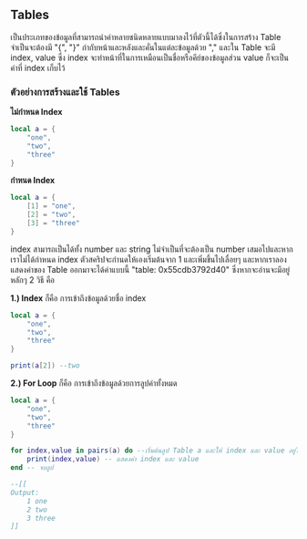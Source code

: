 ## Tables
เป็นประเภทของข้อมูลที่สามารถนำค่าหลายชนิดหลายแบบมาลงไว้ที่ตัวนี้ได้ซึ่งในการสร้าง Table จำเป็นจะต้องมี "{", "}" กำกับหน้าและหลังและคั่นในแต่ละข้อมูลด้วย "," และใน Table จะมี index, value ซึ่ง index จะทำหน้าที่ในการเหมือนเป็นชื่อหรือคีย์ของข้อมูลส่วน value ก็จะเป็นค่าที่ index เก็บไว้

### ตัวอย่างการสร้างและใช้ Tables
**ไม่กำหนด Index**
```lua
local a = {
    "one",
    "two",
    "three"
}
```
**กำหนด Index**
```lua
local a = {
    [1] = "one",
    [2] = "two",
    [3] = "three"
}
```
index สามารถเป็นได้ทั้ง number และ string ไม่จำเป็นที่จะต้องเป็น number เสมอไปและหากเราไม่ได้กำหนด index ตัวสคริปจะกำนดให้เองเริ่มต้นจาก 1 และเพิ่มขึ้นไปเลื่อยๆ
และหากเราลองแสดงค่าของ Table ออกมาจะได้ค่าแบบนี้ "table: 0x55cdb3792d40" ซึ่งหากจะอ่านจะมีอยู่หลักๆ 2 วิธี คือ

**1.) Index**
ก็คือ การเข้าถึงข้อมูลด้วยชื่อ index
```lua
local a = {
    "one",
    "two",
    "three"
}

print(a[2]) --two
```

**2.) For Loop**
ก็คือ การเข้าถึงข้อมูลด้วยการลูปค่าทั้งหมด
```lua
local a = {
    "one",
    "two",
    "three"
}

for index,value in pairs(a) do --เริ่มต้นลูป Table a และให้ index และ value อยู่ในตัวแปร "index", "value"
    print(index,value) -- แสดงค่า index และ value
end -- จบลูป

--[[
Output:
    1 one
    2 two
    3 three
]]
```

